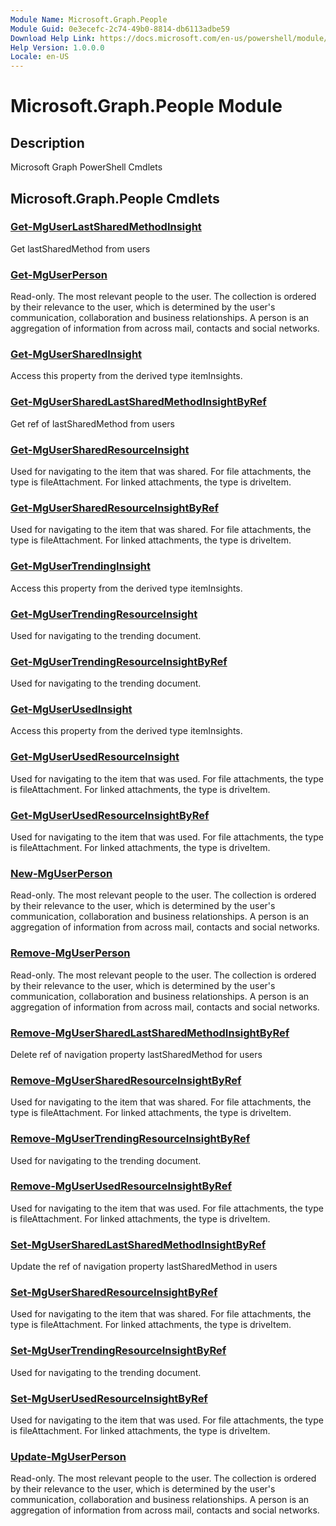 ```yaml
---
Module Name: Microsoft.Graph.People
Module Guid: 0e3ecefc-2c74-49b0-8814-db6113adbe59
Download Help Link: https://docs.microsoft.com/en-us/powershell/module/microsoft.graph.people
Help Version: 1.0.0.0
Locale: en-US
---
```


# Microsoft.Graph.People Module
## Description
Microsoft Graph PowerShell Cmdlets

## Microsoft.Graph.People Cmdlets
### [Get-MgUserLastSharedMethodInsight](Get-MgUserLastSharedMethodInsight.md)
Get lastSharedMethod from users

### [Get-MgUserPerson](Get-MgUserPerson.md)
Read-only.
The most relevant people to the user.
The collection is ordered by their relevance to the user, which is determined by the user's communication, collaboration and business relationships.
A person is an aggregation of information from across mail, contacts and social networks.

### [Get-MgUserSharedInsight](Get-MgUserSharedInsight.md)
Access this property from the derived type itemInsights.

### [Get-MgUserSharedLastSharedMethodInsightByRef](Get-MgUserSharedLastSharedMethodInsightByRef.md)
Get ref of lastSharedMethod from users

### [Get-MgUserSharedResourceInsight](Get-MgUserSharedResourceInsight.md)
Used for navigating to the item that was shared.
For file attachments, the type is fileAttachment.
For linked attachments, the type is driveItem.

### [Get-MgUserSharedResourceInsightByRef](Get-MgUserSharedResourceInsightByRef.md)
Used for navigating to the item that was shared.
For file attachments, the type is fileAttachment.
For linked attachments, the type is driveItem.

### [Get-MgUserTrendingInsight](Get-MgUserTrendingInsight.md)
Access this property from the derived type itemInsights.

### [Get-MgUserTrendingResourceInsight](Get-MgUserTrendingResourceInsight.md)
Used for navigating to the trending document.

### [Get-MgUserTrendingResourceInsightByRef](Get-MgUserTrendingResourceInsightByRef.md)
Used for navigating to the trending document.

### [Get-MgUserUsedInsight](Get-MgUserUsedInsight.md)
Access this property from the derived type itemInsights.

### [Get-MgUserUsedResourceInsight](Get-MgUserUsedResourceInsight.md)
Used for navigating to the item that was used.
For file attachments, the type is fileAttachment.
For linked attachments, the type is driveItem.

### [Get-MgUserUsedResourceInsightByRef](Get-MgUserUsedResourceInsightByRef.md)
Used for navigating to the item that was used.
For file attachments, the type is fileAttachment.
For linked attachments, the type is driveItem.

### [New-MgUserPerson](New-MgUserPerson.md)
Read-only.
The most relevant people to the user.
The collection is ordered by their relevance to the user, which is determined by the user's communication, collaboration and business relationships.
A person is an aggregation of information from across mail, contacts and social networks.

### [Remove-MgUserPerson](Remove-MgUserPerson.md)
Read-only.
The most relevant people to the user.
The collection is ordered by their relevance to the user, which is determined by the user's communication, collaboration and business relationships.
A person is an aggregation of information from across mail, contacts and social networks.

### [Remove-MgUserSharedLastSharedMethodInsightByRef](Remove-MgUserSharedLastSharedMethodInsightByRef.md)
Delete ref of navigation property lastSharedMethod for users

### [Remove-MgUserSharedResourceInsightByRef](Remove-MgUserSharedResourceInsightByRef.md)
Used for navigating to the item that was shared.
For file attachments, the type is fileAttachment.
For linked attachments, the type is driveItem.

### [Remove-MgUserTrendingResourceInsightByRef](Remove-MgUserTrendingResourceInsightByRef.md)
Used for navigating to the trending document.

### [Remove-MgUserUsedResourceInsightByRef](Remove-MgUserUsedResourceInsightByRef.md)
Used for navigating to the item that was used.
For file attachments, the type is fileAttachment.
For linked attachments, the type is driveItem.

### [Set-MgUserSharedLastSharedMethodInsightByRef](Set-MgUserSharedLastSharedMethodInsightByRef.md)
Update the ref of navigation property lastSharedMethod in users

### [Set-MgUserSharedResourceInsightByRef](Set-MgUserSharedResourceInsightByRef.md)
Used for navigating to the item that was shared.
For file attachments, the type is fileAttachment.
For linked attachments, the type is driveItem.

### [Set-MgUserTrendingResourceInsightByRef](Set-MgUserTrendingResourceInsightByRef.md)
Used for navigating to the trending document.

### [Set-MgUserUsedResourceInsightByRef](Set-MgUserUsedResourceInsightByRef.md)
Used for navigating to the item that was used.
For file attachments, the type is fileAttachment.
For linked attachments, the type is driveItem.

### [Update-MgUserPerson](Update-MgUserPerson.md)
Read-only.
The most relevant people to the user.
The collection is ordered by their relevance to the user, which is determined by the user's communication, collaboration and business relationships.
A person is an aggregation of information from across mail, contacts and social networks.


